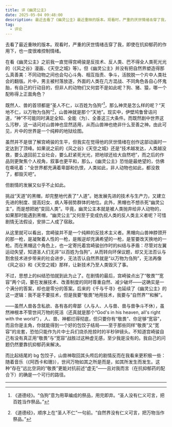 ```yaml
---
title: 评《幽灵公主》
date: 2025-05-04 09:48:00
description: 最近去看了《幽灵公主》最近重映的版本。观看时，严重的厌世情绪击穿了我，即使在抗抑郁药的作用下，也一度很难控制情绪。
tag:
  - 评论
---
```


去看了最近重映的版本。观看时，严重的厌世情绪击穿了我，即使在抗抑郁药的作用下，也一度很难控制情绪。

在看《幽灵公主》之前我一直觉得宫崎骏是反技术、反人类、巴不得全人类死光光的（《风之谷》漫画、《天空之城》等）。但《幽灵公主》并没有把自然界塑造得那么真善美：不同动物之间也会勾心斗角、相互指责、争斗，活脱脱一个片中人类社会的翻版。片中，男主被村落放逐，外面的人类在几方混战、不同角色各自心怀鬼胎，有自己的行动目的，但非人的动物们又何尝不是如此呢？狗、猪、猿，哪一个配称得上正面角色？

既然人、兽的首领都是“圣人不仁，以百姓为刍狗”[^1]，那么神灵是怎么样的呢？“天地不仁，以万物为刍狗”[^2]，山兽神就是那个“天地”。现实中，伊壁鸠鲁曾诘问道，“神”不可能同时满足全知、全能（为）、全善这三大条件。而既然剧中世界这么污秽，这一诘问对山兽神也显然适用，从而山兽神也绝非什么至善之神。由此可见，片中的世界是一个纯粹的地狱绘图。

虽然并不是很了解宫崎骏的生平，但我实在觉得他的厌世情绪在创作这部动画时一定达到了顶峰。如果说之前的《风之谷》《天空之城》还是“技术越发达，人类越没救，要么退回前工业社会，要么赶紧死光光，把地球还给大自然吧”，而之后的作品则更聚焦个人视角，叙事也更平和，那么，《幽灵公主》恐怕是最绝望的，仿佛在嘶吼着：“全世界都充满着卑鄙和仇恨，人类如此，非人动物也如此，都没救了，都毁灭吧”。

但剧情的发展又似乎不止如此。

挑战“天道”的黑帽，却完整地代表了“人道”。她发展先进的技术与生产力，又建立先进的制度、提高妇女、病人等弱势群体的地位。此外，黑帽也不想杀死“幽灵公主”，而是想把她“变回人类”。毕竟，幽灵公主本就是被人类抛弃给非人动物的，如果那时能遇到黑帽，“幽灵公主”又何至于变成仇视人类的反人类主义者呢？可惜剧情无法假设，安排二人成了宿敌。

从这里就可以看出，宫崎骏并不是一个纯粹的反技术主义者。黑帽向山兽神脖颈开的那一枪，是凝聚着人性的一枪，是叛逆却充满希望的一枪，是誓要改天换地的一枪。而在黑帽这个角色上，也一定寄托着宫崎骏创作时的纠结与矛盾：尽管对左翼运动失望，知道圣人们无非“以百姓为刍狗”，从而转向环保议题，却又无法否认与割舍技术进步带来的社会进步，无法否认自然界就是“以万物为刍狗”，无法再像《风之谷》和《天空之城》那样，让新技术乃至人类毁灭了事。

不过，思想上的纠结恐怕就到此为止了。在剧情的最后，宫崎骏点出了“敬畏”“宽容”两个词，要在发展技术、改善制度的同时尊重自然、减少破坏——这确实是一个满分的答案，却也是零分的答案。后来的《千与千寻》也延续了《幽灵公主》的这一逻辑：我不是不要技术，但是我要“敬畏”地用技术，我要与“自然界”“和解”。

——虽然人兽各含私欲、各有各的卑鄙（人与人、人与兽、兽与兽争斗不休），虽然神根本不管世间万物的死活（还真就是那个“God's in his heaven, all's right with the world”），人、兽、神都烂得彻底，但只要你有“敬畏”、你足够“宽容”，而且你是主角，你就能得到一个好的包饺子结局——至于那些同样“敬畏”又“宽容”的龙套，恐怕只能作为片中士兵们烧杀抢掠时的半秒钟镜头。不知道宫崎骏自己有没有真正用“敬畏”与“宽容”战胜过这种虚无感，至少我是没有的。我自己的问题仍然要靠抗抑郁药来解决。

而比起结尾的 bg 包饺子，山兽神取回其头颅后的剧情反而在我看来更积极一些：随着音乐（《阿西卡和珊》），世间万物如其之所是而是，如其所发生而发生。这种“存在”远比空洞的“敬畏”更能对抗前述“虚无”——且对我而言（在抗抑郁药的配合下）的确是一个可行的路径。

---

[^1]: 《道德经》。“刍狗”意为用草编成的祭品，用完即弃。“圣人没有仁义可言，把百姓当作祭品。”

[^2]: 《道德经》，顺序上在“圣人不仁”一句前。“自然界没有仁义可言，把万物当作祭品。”
